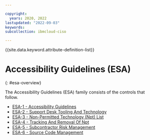 ```yaml
---

copyright:
  years: 2020, 2022
lastupdated: "2022-09-03"
keywords: 
subcollection: ibmcloud-ciso

---
```




{{site.data.keyword.attribute-definition-list}}



# Accessibility Guidelines (ESA)
{: #esa-overview}

The Accessibility Guidelines (ESA) family consists of the controls that follow.

- [ESA-1 - Accessibility Guidelines](/docs/ibmcloud-ciso?topic=ibmcloud-ciso-esa-1)
- [ESA-2 - Support Desk Tooling And Technology](/docs/ibmcloud-ciso?topic=ibmcloud-ciso-esa-2)
- [ESA-3 - Non-Permitted Technology (Npt) List](/docs/ibmcloud-ciso?topic=ibmcloud-ciso-esa-3)
- [ESA-4 - Tracking And Removal Of Npt](/docs/ibmcloud-ciso?topic=ibmcloud-ciso-esa-4)
- [ESA-5 - Subcontractor Risk Management](/docs/ibmcloud-ciso?topic=ibmcloud-ciso-esa-5)
- [ESA-6 - Source Code Management](/docs/ibmcloud-ciso?topic=ibmcloud-ciso-esa-6)



